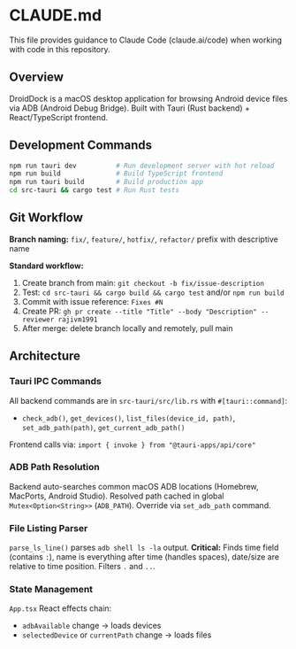 # CLAUDE.md

This file provides guidance to Claude Code (claude.ai/code) when working with code in this repository.

## Overview

DroidDock is a macOS desktop application for browsing Android device files via ADB (Android Debug Bridge). Built with Tauri (Rust backend) + React/TypeScript frontend.

## Development Commands

```bash
npm run tauri dev          # Run development server with hot reload
npm run build              # Build TypeScript frontend
npm run tauri build        # Build production app
cd src-tauri && cargo test # Run Rust tests
```

## Git Workflow

**Branch naming:** `fix/`, `feature/`, `hotfix/`, `refactor/` prefix with descriptive name

**Standard workflow:**
1. Create branch from main: `git checkout -b fix/issue-description`
2. Test: `cd src-tauri && cargo build && cargo test` and/or `npm run build`
3. Commit with issue reference: `Fixes #N`
4. Create PR: `gh pr create --title "Title" --body "Description" --reviewer rajivm1991`
5. After merge: delete branch locally and remotely, pull main

## Architecture

### Tauri IPC Commands

All backend commands are in `src-tauri/src/lib.rs` with `#[tauri::command]`:
- `check_adb()`, `get_devices()`, `list_files(device_id, path)`, `set_adb_path(path)`, `get_current_adb_path()`

Frontend calls via: `import { invoke } from "@tauri-apps/api/core"`

### ADB Path Resolution

Backend auto-searches common macOS ADB locations (Homebrew, MacPorts, Android Studio). Resolved path cached in global `Mutex<Option<String>>` (`ADB_PATH`). Override via `set_adb_path` command.

### File Listing Parser

`parse_ls_line()` parses `adb shell ls -la` output. **Critical:** Finds time field (contains `:`), name is everything after time (handles spaces), date/size are relative to time position. Filters `.` and `..`.

### State Management

`App.tsx` React effects chain:
- `adbAvailable` change → loads devices
- `selectedDevice` or `currentPath` change → loads files

